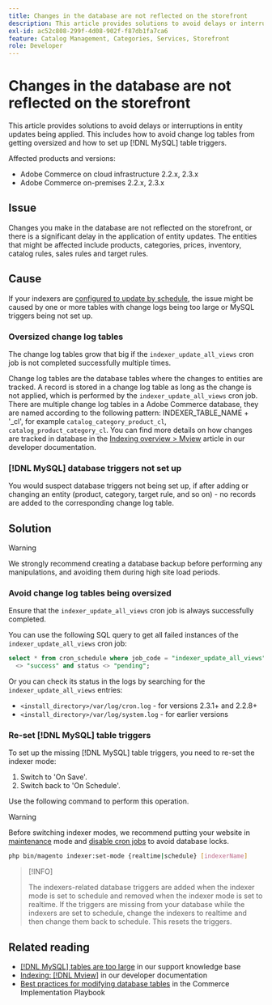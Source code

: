 ```yaml
---
title: Changes in the database are not reflected on the storefront
description: This article provides solutions to avoid delays or interruptions in entity updates being applied. This includes how to avoid change log tables from getting oversized and how to set up [!DNL MySQL] table triggers.
exl-id: ac52c808-299f-4d08-902f-f87db1fa7ca6
feature: Catalog Management, Categories, Services, Storefront
role: Developer
---
```

# Changes in the database are not reflected on the storefront

This article provides solutions to avoid delays or interruptions in entity updates being applied. This includes how to avoid change log tables from getting oversized and how to set up [!DNL MySQL] table triggers.

Affected products and versions:

* Adobe Commerce on cloud infrastructure 2.2.x, 2.3.x
* Adobe Commerce on-premises 2.2.x, 2.3.x

## Issue

Changes you make in the database are not reflected on the storefront, or there is a significant delay in the application of entity updates. The entities that might be affected include products, categories, prices, inventory, catalog rules, sales rules and target rules.

## Cause

If your indexers are [configured to update by schedule](https://devdocs.magento.com/guides/v2.3/config-guide/cli/config-cli-subcommands-index.html#configure-indexers), the issue might be caused by one or more tables with change logs being too large or MySQL triggers being not set up.

### Oversized change log tables

The change log tables grow that big if the `indexer_update_all_views` cron job is not completed successfully multiple times.

Change log tables are the database tables where the changes to entities are tracked. A record is stored in a change log table as long as the change is not applied, which is performed by the `indexer_update_all_views` cron job. There are multiple change log tables in a Adobe Commerce database, they are named according to the following pattern: INDEXER\_TABLE\_NAME + '\_cl',  for example `catalog_category_product_cl`, `catalog_product_category_cl`. You can find more details on how changes are tracked in database in the [Indexing overview > Mview](https://devdocs.magento.com/guides/v2.3/extension-dev-guide/indexing.html#m2devgde-mview) article in our developer documentation.

### [!DNL MySQL] database triggers not set up

You would suspect database triggers not being set up, if after adding or changing an entity (product, category, target rule, and so on) - no records are added to the corresponding change log table.

## Solution

>[!WARNING]
>
>We strongly recommend creating a database backup before performing any manipulations, and avoiding them during high site load periods.

### Avoid change log tables being oversized

Ensure that the `indexer_update_all_views` cron job is always successfully completed.

You can use the following SQL query to get all failed instances of the `indexer_update_all_views` cron job:

```sql
select * from cron_schedule where job_code = "indexer_update_all_views" and status
  <> "success" and status <> "pending";
```

Or you can check its status in the logs by searching for the `indexer_update_all_views` entries:

* `<install_directory>/var/log/cron.log` - for versions 2.3.1+ and 2.2.8+
* `<install_directory>/var/log/system.log` - for earlier versions

### Re-set [!DNL MySQL] table triggers

To set up the missing [!DNL MySQL] table triggers, you need to re-set the indexer mode:

1. Switch to 'On Save'.
1. Switch back to 'On Schedule'.

Use the following command to perform this operation.

>[!WARNING]
>
>Before switching indexer modes, we recommend putting your website in [maintenance](https://experienceleague.adobe.com/docs/commerce-operations/configuration-guide/setup/application-modes.html#maintenance-mode) mode and [disable cron jobs](https://experienceleague.adobe.com/docs/commerce-cloud-service/user-guide/configure/app/properties/crons-property.html#disable-cron-jobs) to avoid database locks.

```bash
php bin/magento indexer:set-mode {realtime|schedule} [indexerName]
```

>[!INFO]
>
>The indexers-related database triggers are added when the indexer mode is set to schedule and removed when the indexer mode is set to realtime. If the triggers are missing from your database while the indexers are set to schedule, change the indexers to realtime and then change them back to schedule. This resets the triggers.

## Related reading

* [[!DNL MySQL] tables are too large](https://experienceleague.adobe.com/en/docs/commerce-knowledge-base/kb/troubleshooting/database/mysql-tables-are-too-large) in our support knowledge base
* [Indexing: [!DNL Mview]](https://developer.adobe.com/commerce/php/development/components/indexing/#mview) in our developer documentation
* [Best practices for modifying database tables](https://experienceleague.adobe.com/en/docs/commerce-operations/implementation-playbook/best-practices/development/modifying-core-and-third-party-tables#why-adobe-recommends-avoiding-modifications) in the Commerce Implementation Playbook
